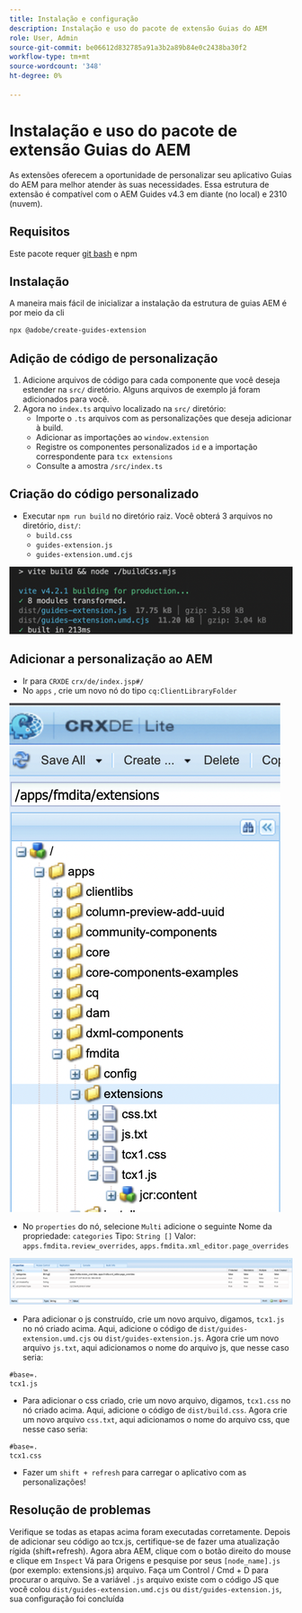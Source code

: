 ```yaml
---
title: Instalação e configuração
description: Instalação e uso do pacote de extensão Guias do AEM
role: User, Admin
source-git-commit: be06612d832785a91a3b2a89b84e0c2438ba30f2
workflow-type: tm+mt
source-wordcount: '348'
ht-degree: 0%

---
```



# Instalação e uso do pacote de extensão Guias do AEM

As extensões oferecem a oportunidade de personalizar seu aplicativo Guias do AEM para melhor atender às suas necessidades. Essa estrutura de extensão é compatível com o AEM Guides v4.3 em diante (no local) e 2310 (nuvem).

## Requisitos

Este pacote requer [git bash](https://github.com/git-guides/install-git) e npm

## Instalação

A maneira mais fácil de inicializar a instalação da estrutura de guias AEM é por meio da cli

```bash
npx @adobe/create-guides-extension
```

## Adição de código de personalização

1. Adicione arquivos de código para cada componente que você deseja estender na `src/` diretório. Alguns arquivos de exemplo já foram adicionados para você.
2. Agora no `index.ts` arquivo localizado na `src/` diretório:
   - Importe o `.ts` arquivos com as personalizações que deseja adicionar à build.
   - Adicionar as importações ao `window.extension`
   - Registre os componentes personalizados `id` e a importação correspondente para `tcx extensions`
   - Consulte a amostra `/src/index.ts`

## Criação do código personalizado

- Executar `npm run build` no diretório raiz. Você obterá 3 arquivos no diretório, `dist/`:
   - `build.css`
   - `guides-extension.js`
   - `guides-extension.umd.cjs`

![Saída da build](./../imgs/build_output.png)

## Adicionar a personalização ao AEM

- Ir para `CRXDE` `crx/de/index.jsp#/`
- No `apps` , crie um novo nó do tipo `cq:ClientLibraryFolder`

![Estrutura de pastas](./../imgs/crxde_folder_structure.png)

- No `properties` do nó, selecione `Multi` adicione o seguinte Nome da propriedade: `categories`
Tipo: `String []`
Valor: `apps.fmdita.review_overrides`, `apps.fmdita.xml_editor.page_overrides`

![Propriedades da pasta](./../imgs/crxde_folder_properties.png)

- Para adicionar o js construído, crie um novo arquivo, digamos, `tcx1.js` no nó criado acima. Aqui, adicione o código de `dist/guides-extension.umd.cjs` ou `dist/guides-extension.js`. Agora crie um novo arquivo `js.txt`, aqui adicionamos o nome do arquivo js, que nesse caso seria:

```t
#base=.
tcx1.js
```

- Para adicionar o css criado, crie um novo arquivo, digamos, `tcx1.css` no nó criado acima. Aqui, adicione o código de `dist/build.css`. Agora crie um novo arquivo `css.txt`, aqui adicionamos o nome do arquivo css, que nesse caso seria:

```t
#base=.
tcx1.css
```

- Fazer um `shift + refresh` para carregar o aplicativo com as personalizações!

## Resolução de problemas

Verifique se todas as etapas acima foram executadas corretamente.
Depois de adicionar seu código ao tcx.js, certifique-se de fazer uma atualização rígida (shift+refresh).
Agora abra AEM, clique com o botão direito do mouse e clique em `Inspect`
Vá para Origens e pesquise por seus `[node_name].js` (por exemplo: extensions.js) arquivo. Faça um Control / Cmd + D para procurar o arquivo. Se a variável `.js` arquivo existe com o código JS que você colou `dist/guides-extension.umd.cjs` ou `dist/guides-extension.js`, sua configuração foi concluída
